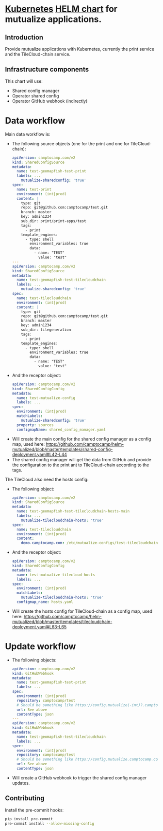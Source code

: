 # [Kubernetes](https://kubernetes.io/) [HELM chart](https://helm.sh/) for mutualize applications.

## Introduction

Provide mutualize applications with Kubernetes, currently the print service and the TileCloud-chain service.

## Infrastructure components

This chart will use:

- Shared config manager
- Operator shared config
- Operator GitHub webhook (indirectly)

# Data workflow

Main data workflow is:

- The following source objects (one for the print and one for TileCloud-chain):
  ```yaml
  apiVersion: camptocamp.com/v2
  kind: SharedConfigSource
  metadata:
    name: test-geomapfish-test-print
    labels: ...
      mutualize-sharedconfig: 'true'
  spec:
    name: test-print
    environment: (int|prod)
    content: |
      type: git
      repo: git@github.com:camptocamp/test.git
      branch: master
      key: admin1234
      sub_dir: print/print-apps/test
      tags:
        - print
      template_engines:
        - type: shell
          environment_variables: true
          data:
            - name: "TEST"
              value: "test"
  ---
  apiVersion: camptocamp.com/v2
  kind: SharedConfigSource
  metadata:
    name: test-geomapfish-test-tilecloudchain
    labels: ...
      mutualize-sharedconfig: 'true'
  spec:
    name: test-tilecloudchain
    environment: (int|prod)
    content: |
      type: git
      repo: git@github.com:camptocamp/test.git
      branch: master
      key: admin1234
      sub_dir: tilegeneration
      tags:
        - print
      template_engines:
        - type: shell
          environment_variables: true
          data:
            - name: "TEST"
              value: "test"
  ```
- And the receptor object:
  ```yaml
  apiVersion: camptocamp.com/v2
  kind: SharedConfigConfig
  metadata:
    name: test-mutualize-config
    labels: ...
  spec:
    environment: (int|prod)
    matchLabels:
      mutualize-sharedconfig: 'true'
    property: sources
    configmapName: shared_config_manager.yaml
  ```
- Will create the main config for the shared config manager as a config map, used here:
  https://github.com/camptocamp/helm-mutualized/blob/master/templates/shared-config-deployment.yaml#L42-L44
- The shared config manager will get the data from GitHub and provide the configuration to the print ant to TileCloud-chain according to the tags.

The TileCloud also need the hosts config:

- The following object:
  ```yaml
  apiVersion: camptocamp.com/v2
  kind: SharedConfigSource
  metadata:
    name: test-geomapfish-test-tilecloudchain-hosts-main
    labels: ...
      mutualize-tilecloudchain-hosts: 'true'
  spec:
    name: test-tilecloudchain
    environment: (int|prod)
    content:
      demo.camptocamp.com: /etc/mutualize-configs/test-tilecloudchain/config.yaml
  ```
- And the receptor object:

  ```yaml
  apiVersion: camptocamp.com/v2
  kind: SharedConfigConfig
  metadata:
    name: test-mutualize-tilecloud-hosts
    labels: ...
  spec:
    environment: (int|prod)
    matchLabels:
      mutualize-tilecloudchain-hosts: 'true'
    configmap_name: hosts.yaml
  ```

- Will create the hosts config for TileCloud-chain as a config map, used here:
  https://github.com/camptocamp/helm-mutualized/blob/master/templates/tilecloudchain-deployment.yaml#L63-L65

# Update workflow

- The following objects:
  ```yaml
  apiVersion: camptocamp.com/v2
  kind: GitHubWebhook
  metadata:
    name: test-geomapfish-test-print
    labels: ...
  spec:
    environment: (int|prod)
    repository: camptocamp/test
    # Should be something like https://config.mutualize(-int)?.camptocamp.com/1/refresh/test-print/
    url: See above
    contentType: json
  ---
  apiVersion: camptocamp.com/v2
  kind: GitHubWebhook
  metadata:
    name: test-geomapfish-test-tilecloudchain
    labels: ...
  spec:
    environment: (int|prod)
    repository: camptocamp/test
    # Should be something like https://config.mutualize.camptocamp.com/1/refresh/test-tilecloudchain/
    url: See above
    contentType: json
  ```
- Will create a GitHub webhook to trigger the shared config manager updates.

## Contributing

Install the pre-commit hooks:

```bash
pip install pre-commit
pre-commit install --allow-missing-config
```

